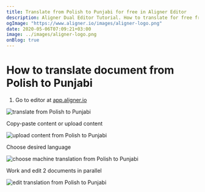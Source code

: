 ```yaml
---
title: Translate from Polish to Punjabi for free in Aligner Editor
description: Aligner Dual Editor Tutorial. How to translate for free from Polish to Punjabi. Aligner is multilingual document management platform. 
ogImage: "https://www.aligner.io/images/aligner-logo.png"
date: 2020-05-06T07:09:21+03:00
image: ../images/aligner-logo.png
onBlog: true
---
```


# How to translate document from Polish to Punjabi

1. Go to editor at [app.aligner.io](https://app.aligner.io "Aligner App web page")

![translate from Polish to Punjabi](../aligner-blank-editor.png "translate from Polish to Punjabi")

Copy-paste content or upload content

![upload content from Polish to Punjabi](../aligner-uploaded-document.png "upload content from Polish to Punjabi")

Choose desired language

![choose machine translation from Polish to Punjabi](../aligner-language-dropdown.png "choose machine translation from Polish to Punjabi")

Work and edit 2 documents in parallel

![edit translation from Polish to Punjabi](../aligner-double-sitded-editor.png "edit translation from Polish to Punjabi")

